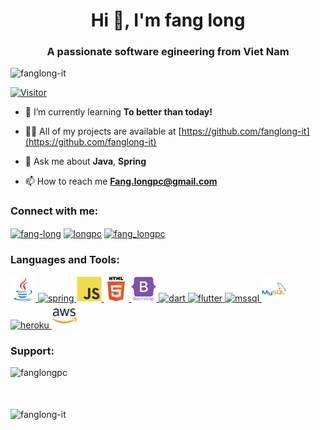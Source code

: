 <h1 align="center">Hi 👋, I'm fang long</h1>
<h3 align="center">A passionate software egineering from Viet Nam</h3>

<p align="left"> <img src="https://komarev.com/ghpvc/?username=fanglong-it&label=Profile%20views&color=0e75b6&style=flat" alt="fanglong-it" /> </p>

[![Visitor](https://github.com/fanglong-it/fanglong-it/actions/workflows/Visitor.yml/badge.svg)](https://github.com/fanglong-it/fanglong-it/actions/workflows/Visitor.yml)

- 🌱 I’m currently learning **To better than today!**

- 👨‍💻 All of my projects are available at [https://github.com/fanglong-it](https://github.com/fanglong-it)

- 💬 Ask me about **Java**, **Spring**

- 📫 How to reach me **Fang.longpc@gmail.com**

<h3 align="left">Connect with me:</h3>
<p align="left">
<a href="https://stackoverflow.com/users/15935134" target="blank"><img align="center" src="https://raw.githubusercontent.com/rahuldkjain/github-profile-readme-generator/master/src/images/icons/Social/stack-overflow.svg" alt="fang-long" height="30" width="40" /></a>
<a href="https://www.youtube.com/channel/UCgLm5yBkpXN1zDj7fzo54UA" target="blank"><img align="center" src="https://raw.githubusercontent.com/rahuldkjain/github-profile-readme-generator/master/src/images/icons/Social/youtube.svg" alt="longpc" height="30" width="40" /></a>
<a href="https://www.hackerrank.com/fang_longpc" target="blank"><img align="center" src="https://raw.githubusercontent.com/rahuldkjain/github-profile-readme-generator/master/src/images/icons/Social/hackerrank.svg" alt="fang_longpc" height="30" width="40" /></a>
</p>

<h3 align="left">Languages and Tools:</h3>
<p align="left"> 
<a href="https://www.java.com" target="_blank" rel="noreferrer"> <img src="https://raw.githubusercontent.com/devicons/devicon/master/icons/java/java-original.svg" alt="java" width="40" height="40"/> </a> <a href="https://spring.io/" target="_blank" rel="noreferrer"> <img src="https://www.vectorlogo.zone/logos/springio/springio-icon.svg" alt="spring" width="40" height="40"/> </a> <a href="https://developer.mozilla.org/en-US/docs/Web/JavaScript" target="_blank" rel="noreferrer"> <img src="https://raw.githubusercontent.com/devicons/devicon/master/icons/javascript/javascript-original.svg" alt="javascript" width="40" height="40"/> </a> 
  <a href="https://www.w3.org/html/" target="_blank" rel="noreferrer"> <img src="https://raw.githubusercontent.com/devicons/devicon/master/icons/html5/html5-original-wordmark.svg" alt="html5" width="40" height="40"/> </a> <a href="https://getbootstrap.com" target="_blank" rel="noreferrer"> <img src="https://raw.githubusercontent.com/devicons/devicon/master/icons/bootstrap/bootstrap-plain-wordmark.svg" alt="bootstrap" width="40" height="40"/> </a> <a href="https://dart.dev" target="_blank" rel="noreferrer"> <img src="https://www.vectorlogo.zone/logos/dartlang/dartlang-icon.svg" alt="dart" width="40" height="40"/> </a> <a href="https://flutter.dev" target="_blank" rel="noreferrer"> <img src="https://www.vectorlogo.zone/logos/flutterio/flutterio-icon.svg" alt="flutter" width="40" height="40"/> </a>     <a href="https://www.microsoft.com/en-us/sql-server" target="_blank" rel="noreferrer"> <img src="https://www.svgrepo.com/show/303229/microsoft-sql-server-logo.svg" alt="mssql" width="40" height="40"/> </a> <a href="https://www.mysql.com/" target="_blank" rel="noreferrer"> <img src="https://raw.githubusercontent.com/devicons/devicon/master/icons/mysql/mysql-original-wordmark.svg" alt="mysql" width="40" height="40"/> </a> <a href="https://heroku.com" target="_blank" rel="noreferrer"> <img src="https://www.vectorlogo.zone/logos/heroku/heroku-icon.svg" alt="heroku" width="40" height="40"/> </a> <a href="https://aws.amazon.com" target="_blank" rel="noreferrer"> <img src="https://raw.githubusercontent.com/devicons/devicon/master/icons/amazonwebservices/amazonwebservices-original-wordmark.svg" alt="aws" width="40" height="40"/> </a>
</p>
<h3 align="left">Support:</h3>
<p><a href="https://www.buymeacoffee.com/fanglongpc"> <img align="left" src="https://cdn.buymeacoffee.com/buttons/v2/default-yellow.png" height="50" width="210" alt="fanglongpc" /></a></p><br><br>

<br>
<p><img align="center" src="https://github-readme-stats.vercel.app/api/top-langs?username=fanglong-it&show_icons=true&locale=en&layout=compact" alt="fanglong-it" /></p>

<br><p></p>



